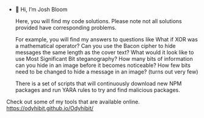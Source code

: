- 👋 Hi, I’m Josh Bloom

  Here, you will find my code solutions. Please note not all solutions provided have corresponding problems.

  For example, you will find my answers to questions like What if XOR was a mathematical operator? Can you use the Bacon cipher to hide messages the same length as the cover text? What would it look like to use Most Significant Bit steganography? How many bits of information can you hide in an image before it becomes noticeable? How few bits need to be changed to hide a message in an image? (turns out very few)

  There is a set of scripts that will continuously download new NPM packages and run YARA rules to try and find malicious packages. 

  
Check out some of my tools that are available online. https://odyhibit.github.io/Odyhibit/


<!---
Odyhibit/Odyhibit is a ✨ special ✨ repository because its `README.md` (this file) appears on your GitHub profile.
You can click the Preview link to take a look at your changes.
--->
